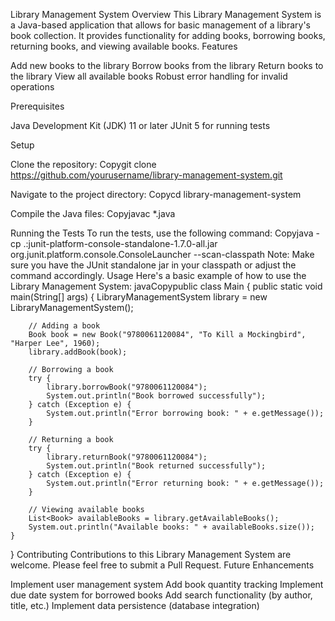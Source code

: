 Library Management System
Overview
This Library Management System is a Java-based application that allows for basic management of a library's book collection. It provides functionality for adding books, borrowing books, returning books, and viewing available books.
Features

Add new books to the library
Borrow books from the library
Return books to the library
View all available books
Robust error handling for invalid operations

Prerequisites

Java Development Kit (JDK) 11 or later
JUnit 5 for running tests

Setup

Clone the repository:
Copygit clone https://github.com/yourusername/library-management-system.git

Navigate to the project directory:
Copycd library-management-system

Compile the Java files:
Copyjavac *.java


Running the Tests
To run the tests, use the following command:
Copyjava -cp .:junit-platform-console-standalone-1.7.0-all.jar org.junit.platform.console.ConsoleLauncher --scan-classpath
Note: Make sure you have the JUnit standalone jar in your classpath or adjust the command accordingly.
Usage
Here's a basic example of how to use the Library Management System:
javaCopypublic class Main {
public static void main(String[] args) {
LibraryManagementSystem library = new LibraryManagementSystem();

        // Adding a book
        Book book = new Book("9780061120084", "To Kill a Mockingbird", "Harper Lee", 1960);
        library.addBook(book);

        // Borrowing a book
        try {
            library.borrowBook("9780061120084");
            System.out.println("Book borrowed successfully");
        } catch (Exception e) {
            System.out.println("Error borrowing book: " + e.getMessage());
        }

        // Returning a book
        try {
            library.returnBook("9780061120084");
            System.out.println("Book returned successfully");
        } catch (Exception e) {
            System.out.println("Error returning book: " + e.getMessage());
        }

        // Viewing available books
        List<Book> availableBooks = library.getAvailableBooks();
        System.out.println("Available books: " + availableBooks.size());
    }
}
Contributing
Contributions to this Library Management System are welcome. Please feel free to submit a Pull Request.
Future Enhancements

Implement user management system
Add book quantity tracking
Implement due date system for borrowed books
Add search functionality (by author, title, etc.)
Implement data persistence (database integration)
